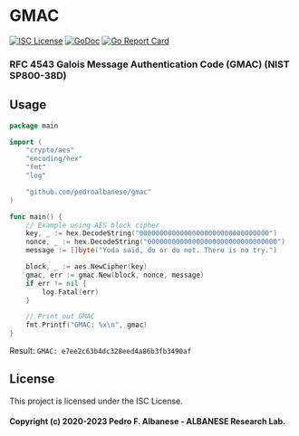 # GMAC
[![ISC License](http://img.shields.io/badge/license-ISC-blue.svg)](https://github.com/pedroalbanese/gmac/blob/master/LICENSE.md) 
[![GoDoc](https://godoc.org/github.com/pedroalbanese/gmac?status.png)](http://godoc.org/github.com/pedroalbanese/gmac)
[![Go Report Card](https://goreportcard.com/badge/github.com/pedroalbanese/gmac)](https://goreportcard.com/report/github.com/pedroalbanese/gmac)

### RFC 4543 Galois Message Authentication Code (GMAC) (NIST SP800-38D)

## Usage
```go
package main

import (
	"crypto/aes"
	"encoding/hex"
	"fmt"
	"log"

	"github.com/pedroalbanese/gmac"
)

func main() {
	// Example using AES block cipher
	key, _ := hex.DecodeString("00000000000000000000000000000000")
	nonce, _ := hex.DecodeString("00000000000000000000000000000000")
	message := []byte("Yoda said, do or do not. There is no try.")

	block, _ := aes.NewCipher(key)
	gmac, err := gmac.New(block, nonce, message)
	if err != nil {
		log.Fatal(err)
	}

	// Print out GMAC
	fmt.Printf("GMAC: %x\n", gmac)
}
```

Result: `GMAC: e7ee2c63b4dc328eed4a86b3fb3490af`

## License

This project is licensed under the ISC License.

#### Copyright (c) 2020-2023 Pedro F. Albanese - ALBANESE Research Lab.

